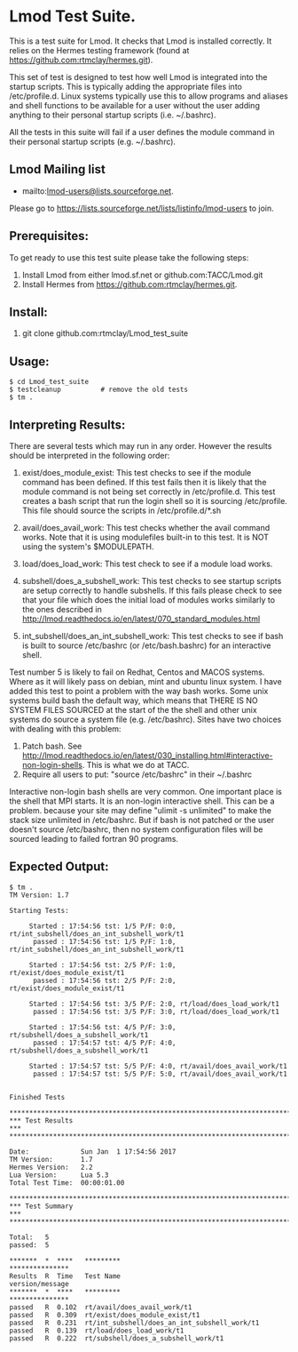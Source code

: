 #  Lmod Test Suite.

This is a test suite for Lmod.  It checks that Lmod is installed correctly. It relies on the Hermes testing framework (found at https://github.com:rtmclay/hermes.git).

This set of test is designed to test how well Lmod is integrated into the startup scripts.  This is typically adding the appropriate files into /etc/profile.d.  Linux systems typically use this to allow programs and aliases and shell functions to be available for a user without the user adding anything to their personal startup scripts (i.e. ~/.bashrc).

All the tests in this suite will fail if a user defines the module command in their personal startup scripts (e.g. ~/.bashrc).

## Lmod Mailing list

* mailto:lmod-users@lists.sourceforge.net.

Please go to https://lists.sourceforge.net/lists/listinfo/lmod-users to join.

## Prerequisites:

To get ready to use this test suite please take the following steps:

1. Install Lmod from either lmod.sf.net or github.com:TACC/Lmod.git
2. Install Hermes from https://github.com:rtmclay/hermes.git.


## Install:

1. git clone github.com:rtmclay/Lmod_test_suite

## Usage:

    $ cd Lmod_test_suite
    $ testcleanup          # remove the old tests
    $ tm .

## Interpreting Results:

There are several tests which may run in any order.  However the results should be interpreted in the following order:

1. exist/does_module_exist:  This test checks to see if the module command has been defined. If this test fails then  it is likely that the module command is not being set correctly in /etc/profile.d.  This test creates a bash script that run the login shell so it is sourcing /etc/profile.  This file should source the scripts in /etc/profile.d/*.sh

2. avail/does_avail_work:  This test checks whether the avail command works.  Note that it is using modulefiles built-in to this test. It is NOT using the system's $MODULEPATH.

3. load/does_load_work:   This test check to see if a module load works.

4. subshell/does_a_subshell_work:  This test checks to see startup scripts are setup correctly to handle subshells.  If this fails please check to see that your file which does the initial load of modules works similarly to the ones described in http://lmod.readthedocs.io/en/latest/070_standard_modules.html 

5. int_subshell/does_an_int_subshell_work: This test checks to see if bash is built to source /etc/bashrc (or /etc/bash.bashrc) for an interactive shell.


Test number 5 is likely to fail on Redhat, Centos and MACOS systems.  Where as it will likely pass on  debian, mint and ubuntu linux system.   I have added this test to point a problem with the way bash works.  Some unix systems build bash the default way, which means that THERE IS NO SYSTEM FILES SOURCED at the start of the the shell and other unix systems do source a system file (e.g. /etc/bashrc).  Sites have two choices with dealing with this problem:


1. Patch bash.  See http://lmod.readthedocs.io/en/latest/030_installing.html#interactive-non-login-shells.  This is what we do at TACC.
2. Require all users to put:  "source /etc/bashrc" in their ~/.bashrc

Interactive non-login bash shells are very common.  One important place is the shell that MPI starts.  It is an non-login interactive shell.  This can be a problem. because your site may define "ulimit -s unlimited"  to make the stack size unlimited in /etc/bashrc.  But if bash is not patched or the user doesn't source /etc/bashrc, then no system configuration files will be sourced leading to failed fortran 90 programs.


## Expected Output:

```
$ tm .
TM Version: 1.7

Starting Tests:

     Started : 17:54:56 tst: 1/5 P/F: 0:0, rt/int_subshell/does_an_int_subshell_work/t1 
      passed : 17:54:56 tst: 1/5 P/F: 1:0, rt/int_subshell/does_an_int_subshell_work/t1 

     Started : 17:54:56 tst: 2/5 P/F: 1:0, rt/exist/does_module_exist/t1        
      passed : 17:54:56 tst: 2/5 P/F: 2:0, rt/exist/does_module_exist/t1        

     Started : 17:54:56 tst: 3/5 P/F: 2:0, rt/load/does_load_work/t1    
      passed : 17:54:56 tst: 3/5 P/F: 3:0, rt/load/does_load_work/t1    

     Started : 17:54:56 tst: 4/5 P/F: 3:0, rt/subshell/does_a_subshell_work/t1  
      passed : 17:54:57 tst: 4/5 P/F: 4:0, rt/subshell/does_a_subshell_work/t1  

     Started : 17:54:57 tst: 5/5 P/F: 4:0, rt/avail/does_avail_work/t1  
      passed : 17:54:57 tst: 5/5 P/F: 5:0, rt/avail/does_avail_work/t1  


Finished Tests

*******************************************************************************
*** Test Results                                                            ***
*******************************************************************************
 
Date:             Sun Jan  1 17:54:56 2017
TM Version:       1.7
Hermes Version:   2.2
Lua Version:      Lua 5.3
Total Test Time:  00:00:01.00
 
*******************************************************************************
*** Test Summary                                                            ***
*******************************************************************************
 
Total:   5
passed:  5

*******  *  ****   *********                                     ***************
Results  R  Time   Test Name                                     version/message
*******  *  ****   *********                                     ***************
passed   R  0.102  rt/avail/does_avail_work/t1                   
passed   R  0.309  rt/exist/does_module_exist/t1                 
passed   R  0.231  rt/int_subshell/does_an_int_subshell_work/t1  
passed   R  0.139  rt/load/does_load_work/t1                     
passed   R  0.222  rt/subshell/does_a_subshell_work/t1           

```
